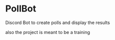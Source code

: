 # PollBot
Discord Bot to create polls and display the results

also the project is meant to be a training
